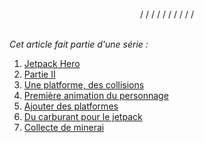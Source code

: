 <br/>
<div style="text-align: center">/ / / / / / / / / /</div>
<br/>

_Cet article fait partie d'une série :_

1. [Jetpack Hero](/blog/2025/04/19/jetpack-hero/)
2. [Partie II](/blog/2025/04/21/jetpack-hero-ii/)
3. [Une platforme, des collisions](/blog/2025/04/22/jetpack-hero-iii/)
4. [Première animation du personnage](/blog/2025/04/23/jetpack-hero-iv/)
5. [Ajouter des platformes](/blog/2025/04/28/jetpack-hero-v/)
6. [Du carburant pour le jetpack](/blog/2025/04/29/jetpack-hero-vi/)
7. [Collecte de minerai](/blog/2025/05/02/jetpack-hero-vii/)
